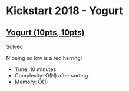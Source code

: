 # Kickstart 2018 - Yogurt

## [Yogurt (10pts, 10pts)](https://codingcompetitions.withgoogle.com/kickstart/round/0000000000050ff5/00000000000510f1)

Solved

N being so low is a red herring!

* Time: 10 minutes
* Complexity: O(N) after sorting
* Memory: O(1)
